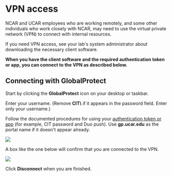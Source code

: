 # VPN access

NCAR and UCAR employees who are working remotely, and some other
individuals who work closely with NCAR, may need to use the virtual
private network (VPN) to connect with internal resources.

If you need VPN access, see your lab's system administrator about
downloading the necessary client software.

**When you have the client software and the required authentication
token or app, you can connect to the VPN as described below.**

## Connecting with GlobalProtect

Start by clicking the **GlobalProtect** icon on your desktop or taskbar.

Enter your username. (Remove **CIT\\** if it appears in the password
field. Enter only your username.)

Follow the documented procedures for using your [authentication token or
app](file:////display/RC/Authentication+and+security) (for example, CIT
password and Duo push). Use **gp.ucar.edu** as the portal name if it
doesn't appear already.

![](media/image1.png)

A box like the one below will confirm that you are connected to the VPN.

![](media/image2.png)

Click **Disconnect** when you are finished.
